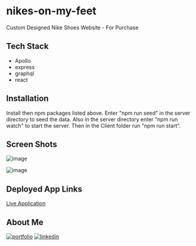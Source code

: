 # nikes-on-my-feet
Custom Designed Nike Shoes Website - For Purchase

## Tech Stack
- Apollo
- express
- graphql
- react

## Installation
Install then npm packages listed above. Enter "npm run seed" in the server directory to seed the data. Also in the server directory enter "npm run watch" to start the server. Then in the Client folder run "npm run start".
## Screen Shots
![image](https://user-images.githubusercontent.com/98612225/185725967-07647918-854f-45bb-9997-8dd5f4f5ffc3.png)

![image](https://user-images.githubusercontent.com/98612225/185725992-015a0286-b233-4975-8a0e-2ff92a93aa60.png)

## Deployed App Links
[Live Application](https://nikes-on-my-feet-project.herokuapp.com/)

## About Me
[![portfolio](https://img.shields.io/badge/my_portfolio-000?style=for-the-badge&logo=ko-fi&logoColor=white)](https://jaydencowley.github.io/Portfolio/)
[![linkedin](https://img.shields.io/badge/linkedin-0A66C2?style=for-the-badge&logo=linkedin&logoColor=white)](https://www.linkedin.com/in/jayden-cowley-5b5429230/)

